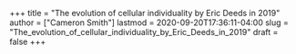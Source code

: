 +++
title = "The evolution of cellular individuality by Eric Deeds in 2019"
author = ["Cameron Smith"]
lastmod = 2020-09-20T17:36:11-04:00
slug = "The_evolution_of_cellular_individuality_by_Eric_Deeds_in_2019"
draft = false
+++
